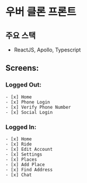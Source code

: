 # 우버 클론 프론트
## 주요 스택
* ReactJS, Apollo, Typescript

## Screens:

### Logged Out:

    - [x] Home
    - [x] Phone Login
    - [x] Verify Phone Number
    - [x] Social Login

### Logged In:

    - [x] Home
    - [x] Ride
    - [x] Edit Account
    - [x] Settings
    - [x] Places
    - [x] Add Place
    - [x] Find Address
    - [x] Chat
